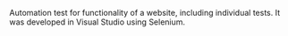 Automation test for functionality of a website, including individual tests. It was developed in Visual Studio using Selenium.
